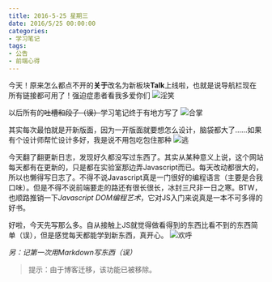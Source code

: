 ```yaml
---
title: 2016-5-25 星期三
date: 2016/5/25 00:00:00
categories:
- 学习笔记
tags:
- 公告
- 前端心得
---
```


今天！原来怎么都点不开的**关于**改名为新板块**Talk**上线啦，也就是说导航栏现在所有链接都可用了！强迫症患者看我多爱你们 ![淫笑](http://o7a3i0m1t.bkt.clouddn.com/image/emo/xiao.png)

以后所有的~~吐槽和段子（误）~~学习笔记终于有地方写了 ![合掌](http://o7a3i0m1t.bkt.clouddn.com/image/emo/hezhang.png)

其实每次最怕就是开新版面，因为一开版面就要想怎么设计，脑袋都大了……如果有个设计师帮忙设计多好，我是说不用包吃包住那种 ![逃](http://o7a3i0m1t.bkt.clouddn.com/image/emo/tao.jpg)

今天翻了翻更新日志，发现好久都没写过东西了。其实从某种意义上说，这个网站每天都有在更新的，只是都在实验室那边弄Javascript而已。每天改动都很大的，所以也懒得写日志了。不得不说Javascript真是一门很好的编程语言（主要是合我口味）。但是不得不说前端要走的路还有很长很长，冰封三尺非一日之寒。BTW，也顺路推销一下*Javascript DOM编程艺术*，它对JS入门来说真是一本不可多得的好书。

好啦，今天先写那么多。自从接触上JS就觉得做看得到的东西比看不到的东西简单（误），但是感觉每天都能学到新东西，真开心。 ![欢呼](http://o7a3i0m1t.bkt.clouddn.com/image/emo/huanhu.png)

*另：记第一次用Markdown写东西（误）*

> 提示：由于博客迁移，该功能已被移除。